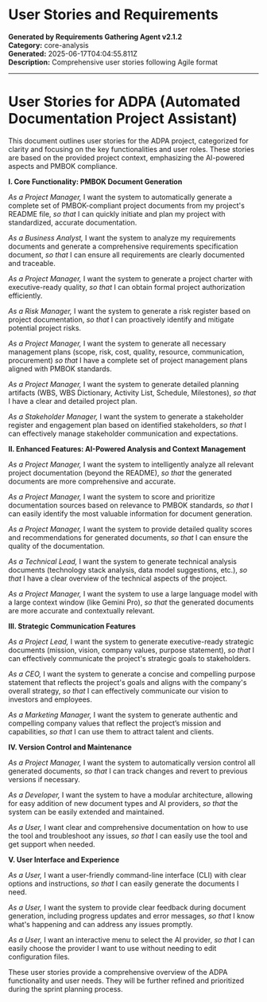 # User Stories and Requirements

**Generated by Requirements Gathering Agent v2.1.2**  
**Category:** core-analysis  
**Generated:** 2025-06-17T04:04:55.811Z  
**Description:** Comprehensive user stories following Agile format

---

# User Stories for ADPA (Automated Documentation Project Assistant)

This document outlines user stories for the ADPA project, categorized for clarity and focusing on the key functionalities and user roles.  These stories are based on the provided project context, emphasizing the AI-powered aspects and PMBOK compliance.


**I. Core Functionality: PMBOK Document Generation**

*As a Project Manager,* I want the system to automatically generate a complete set of PMBOK-compliant project documents from my project's README file, *so that* I can quickly initiate and plan my project with standardized, accurate documentation.

*As a Business Analyst,* I want the system to analyze my requirements documents and generate a comprehensive requirements specification document, *so that* I can ensure all requirements are clearly documented and traceable.

*As a Project Manager,* I want the system to generate a project charter with executive-ready quality, *so that* I can obtain formal project authorization efficiently.

*As a Risk Manager,* I want the system to generate a risk register based on project documentation, *so that* I can proactively identify and mitigate potential project risks.

*As a Project Manager,* I want the system to generate all necessary management plans (scope, risk, cost, quality, resource, communication, procurement) *so that* I have a complete set of project management plans aligned with PMBOK standards.

*As a Project Manager,* I want the system to generate detailed planning artifacts (WBS, WBS Dictionary, Activity List, Schedule, Milestones), *so that* I have a clear and detailed project plan.

*As a Stakeholder Manager,* I want the system to generate a stakeholder register and engagement plan based on identified stakeholders, *so that* I can effectively manage stakeholder communication and expectations.


**II. Enhanced Features: AI-Powered Analysis and Context Management**

*As a Project Manager,* I want the system to intelligently analyze all relevant project documentation (beyond the README), *so that* the generated documents are more comprehensive and accurate.

*As a Project Manager,* I want the system to score and prioritize documentation sources based on relevance to PMBOK standards, *so that* I can easily identify the most valuable information for document generation.

*As a Project Manager,* I want the system to provide detailed quality scores and recommendations for generated documents, *so that* I can ensure the quality of the documentation.

*As a Technical Lead,* I want the system to generate technical analysis documents (technology stack analysis, data model suggestions, etc.), *so that* I have a clear overview of the technical aspects of the project.

*As a Project Manager,* I want the system to use a large language model with a large context window (like Gemini Pro), *so that* the generated documents are more accurate and contextually relevant.


**III.  Strategic Communication Features**

*As a Project Lead,* I want the system to generate executive-ready strategic documents (mission, vision, company values, purpose statement), *so that* I can effectively communicate the project's strategic goals to stakeholders.

*As a CEO,* I want the system to generate a concise and compelling purpose statement that reflects the project's goals and aligns with the company's overall strategy, *so that* I can effectively communicate our vision to investors and employees.

*As a Marketing Manager,* I want the system to generate authentic and compelling company values that reflect the project’s mission and capabilities, *so that* I can use them to attract talent and clients.


**IV.  Version Control and Maintenance**

*As a Project Manager,* I want the system to automatically version control all generated documents, *so that* I can track changes and revert to previous versions if necessary.

*As a Developer,* I want the system to have a modular architecture, allowing for easy addition of new document types and AI providers, *so that* the system can be easily extended and maintained.

*As a User,* I want clear and comprehensive documentation on how to use the tool and troubleshoot any issues, *so that* I can easily use the tool and get support when needed.


**V.  User Interface and Experience**

*As a User,* I want a user-friendly command-line interface (CLI) with clear options and instructions, *so that* I can easily generate the documents I need.

*As a User,* I want the system to provide clear feedback during document generation, including progress updates and error messages, *so that* I know what's happening and can address any issues promptly.

*As a User,* I want an interactive menu to select the AI provider, *so that* I can easily choose the provider I want to use without needing to edit configuration files.


These user stories provide a comprehensive overview of the ADPA functionality and user needs.  They will be further refined and prioritized during the sprint planning process.
